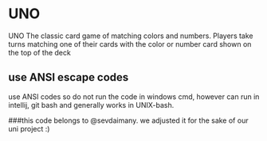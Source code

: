 # UNO

UNO The classic card game of matching colors and numbers. 
Players take turns matching one of their cards with the color or number card shown on the top of the deck


## use ANSI escape codes
use ANSI codes so do not run the code in windows cmd, however can run in intellij, git bash and generally works in UNIX-bash.

###this code belongs to @sevdaimany. we adjusted it for the sake of our uni project :)
